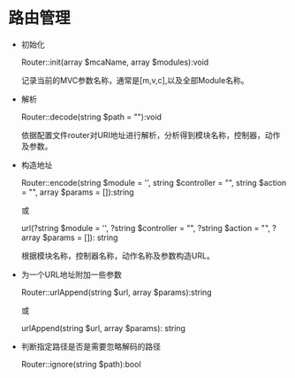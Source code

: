 路由管理
=

* 初始化

    Router::init(array $mcaName, array $modules):void

    记录当前的MVC参数名称，通常是[m,v,c],以及全部Module名称。

* 解析 

    Router::decode(string $path = ""):void    
    
    依据配置文件router对URI地址进行解析，分析得到模块名称，控制器，动作及参数。 

* 构造地址

    Router::encode(string $module = '', string $controller = "", string $action = "", array $params = []):string
    
    或
    
    url(?string $module = '', ?string $controller = "", ?string $action = "", ?array $params = []): string
    
    根据模块名称，控制器名称，动作名称及参数构造URL。

* 为一个URL地址附加一些参数

    Router::urlAppend(string $url, array $params):string
    
    或
    
    urlAppend(string $url, array $params): string

* 判断指定路径是否是需要忽略解码的路径

    Router::ignore(string $path):bool
